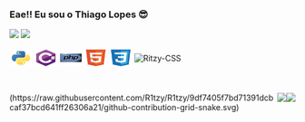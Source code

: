 ### Eae!! Eu sou o Thiago Lopes 😎

<!--
**R1tzy/R1tzy** is a ✨ _special_ ✨ repository because its `README.md` (this file) appears on your GitHub profile.

Here are some ideas to get you started:

- 🔭 I’m currently working on ...
- 🌱 I’m currently learning ...
- 👯 I’m looking to collaborate on ...
- 🤔 I’m looking for help with ...
- 💬 Ask me about ...
- 📫 How to reach me: ...
- 😄 Pronouns: ...
- ⚡ Fun fact: ...
-->

<link rel="stylesheet" href="https://cdn.jsdelivr.net/gh/devicons/devicon@latest/devicon.min.css">
<div>
  <img height="180cm" src="https://github-readme-stats.vercel.app/api?username=r1tzy&show_icons=true&theme=vue-dark&count_private=true&include_all_commits=true">
  <img height="180cm" src="https://github-readme-stats.vercel.app/api/top-langs/?username=r1tzy&theme=vue-dark">
</div>

  
<div style="display: inline_block"></br>
  <img align="center" height="30" width="40" alt="Ritzy-Python" src="https://github.com/devicons/devicon/blob/00f02ef57fb7601fd1ddcc2fe6fe670fef3ae3e4/icons/python/python-original.svg">
  <img align="center" height="30" width="40" alt="Ritzy-C#" src="https://github.com/devicons/devicon/blob/00f02ef57fb7601fd1ddcc2fe6fe670fef3ae3e4/icons/csharp/csharp-original.svg">
  <img align="center" height="30" width="40" alt="Ritzy-PHP" src="https://github.com/devicons/devicon/blob/00f02ef57fb7601fd1ddcc2fe6fe670fef3ae3e4/icons/php/php-original.svg">
  <img align="center" height="30" width="40" alt="Ritzy-HTML" src="https://github.com/devicons/devicon/blob/00f02ef57fb7601fd1ddcc2fe6fe670fef3ae3e4/icons/html5/html5-original.svg">
  <img align="center" height="30" width="40" alt="Ritzy-CSS" src="https://github.com/devicons/devicon/blob/00f02ef57fb7601fd1ddcc2fe6fe670fef3ae3e4/icons/css3/css3-original.svg">  
  <img align="center" height="30" width="40" alt="Ritzy-CSS" src="https://cdn.jsdelivr.net/gh/devicons/devicon/icons/javascript/javascript-original.svg"/>  
  <br>
</div>

  ##
 </br>
<div>
  <a href="https://www.linkedin.com/in/thiago-lopes-de-almeida-596a761b9" target="blank"> <img align="right" src="https://img.shields.io/badge/LinkedIn-0077B5?style=for-the-badge&logo=linkedin&logoColor=white" target="blank"></a>
  <a href="mailto:thiagolopesalmeida1230@gmail.com"> <img align="right" src="https://img.shields.io/badge/Gmail-D14836?style=for-the-badge&logo=gmail&logoColor=white" target="blank"></a>
</div>

<div>
  (https://raw.githubusercontent.com/R1tzy/R1tzy/9df7405f7bd71391dcbcaf37bcd641ff26306a21/github-contribution-grid-snake.svg)
</div

